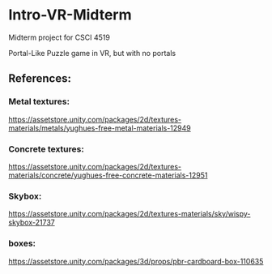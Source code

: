 # Intro-VR-Midterm
Midterm project for CSCI 4519

Portal-Like Puzzle game in VR, but with no portals





## References:

### Metal textures:
https://assetstore.unity.com/packages/2d/textures-materials/metals/yughues-free-metal-materials-12949

### Concrete textures:
https://assetstore.unity.com/packages/2d/textures-materials/concrete/yughues-free-concrete-materials-12951


### Skybox:
https://assetstore.unity.com/packages/2d/textures-materials/sky/wispy-skybox-21737

### boxes:
https://assetstore.unity.com/packages/3d/props/pbr-cardboard-box-110635
